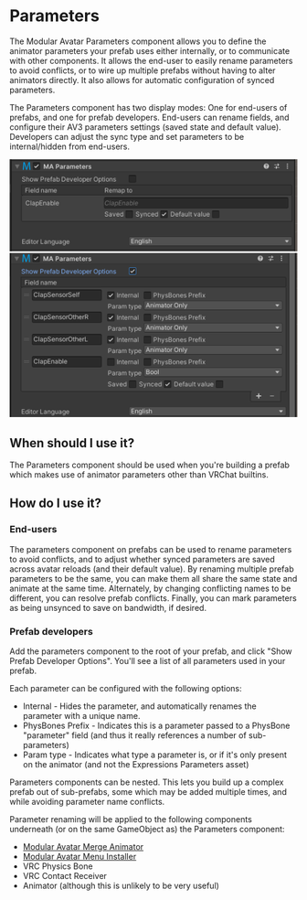 ﻿# Parameters

The Modular Avatar Parameters component allows you to define the animator parameters your prefab uses either internally, or to communicate with other components.
It allows the end-user to easily rename parameters to avoid conflicts, or to wire up multiple prefabs without having to alter animators directly.
It also allows for automatic configuration of synced parameters.

The Parameters component has two display modes: One for end-users of prefabs, and one for prefab developers.
End-users can rename fields, and configure their AV3 parameters settings (saved state and default value).
Developers can adjust the sync type and set parameters to be internal/hidden from end-users.

![End-user display](parameters-enduser.png) ![Developer display](parameters-devmode.png)

## When should I use it?

The Parameters component should be used when you're building a prefab which makes use of animator parameters other than VRChat builtins.

## How do I use it?

### End-users

The parameters component on prefabs can be used to rename parameters to avoid conflicts, and to adjust whether synced parameters are saved across avatar reloads (and their default value).
By renaming multiple prefab parameters to be the same, you can make them all share the same state and animate at the same time.
Alternately, by changing conflicting names to be different, you can resolve prefab conflicts.
Finally, you can mark parameters as being unsynced to save on bandwidth, if desired. 

### Prefab developers

Add the parameters component to the root of your prefab, and click "Show Prefab Developer Options". You'll see a list of all parameters used in your prefab.

Each parameter can be configured with the following options:

* Internal - Hides the parameter, and automatically renames the parameter with a unique name.
* PhysBones Prefix - Indicates this is a parameter passed to a PhysBone "parameter" field (and thus it really references a number of sub-parameters)
* Param type - Indicates what type a parameter is, or if it's only present on the animator (and not the Expressions Parameters asset)

Parameters components can be nested. This lets you build up a complex prefab out of sub-prefabs, some which may be added multiple times, and while avoiding parameter name conflicts.

Parameter renaming will be applied to the following components underneath (or on the same GameObject as) the Parameters component:
* [Modular Avatar Merge Animator](merge-animator.md)
* [Modular Avatar Menu Installer](menu-installer.md)
* VRC Physics Bone
* VRC Contact Receiver
* Animator (although this is unlikely to be very useful)
